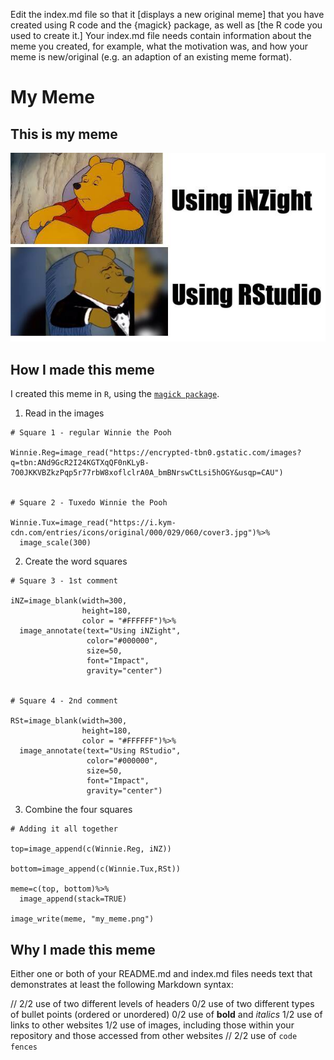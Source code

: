 Edit the index.md file so that it [displays a new original meme] that you have created using R code and the {magick} package, as well as [the R code you used to create it.]
Your index.md file needs contain information about the meme you created, for example, what the motivation was, and how your meme is new/original 
  (e.g. an adaption of an existing meme format).

# My Meme

## This is my meme
![](my_meme.png)


## How I made this meme
I created this meme in `R`, using the [`magick package`](https://cran.r-project.org/web/packages/magick/vignettes/intro.html).
1. Read in the images
```{r}
# Square 1 - regular Winnie the Pooh

Winnie.Reg=image_read("https://encrypted-tbn0.gstatic.com/images?q=tbn:ANd9GcR2I24KGTXqQF0nKLyB-7O0JKKVBZkzPqp5r77rbW8xoflclrA0A_bmBNrswCtLsi5hOGY&usqp=CAU")


# Square 2 - Tuxedo Winnie the Pooh

Winnie.Tux=image_read("https://i.kym-cdn.com/entries/icons/original/000/029/060/cover3.jpg")%>%
  image_scale(300)
```
2. Create the word squares
```{r}
# Square 3 - 1st comment

iNZ=image_blank(width=300,
                height=180,
                color = "#FFFFFF")%>%
  image_annotate(text="Using iNZight",
                 color="#000000",
                 size=50,
                 font="Impact",
                 gravity="center")


# Square 4 - 2nd comment

RSt=image_blank(width=300,
                height=180,
                color = "#FFFFFF")%>%
  image_annotate(text="Using RStudio",
                 color="#000000",
                 size=50,
                 font="Impact",
                 gravity="center")
```
3. Combine the four squares
```{r}
# Adding it all together

top=image_append(c(Winnie.Reg, iNZ))

bottom=image_append(c(Winnie.Tux,RSt))

meme=c(top, bottom)%>%
  image_append(stack=TRUE)

image_write(meme, "my_meme.png")
```


## Why I made this meme
Either one or both of your README.md and index.md files needs text that demonstrates at least the following Markdown syntax:

// 2/2 use of two different levels of headers
0/2 use of two different types of bullet points (ordered or unordered)
0/2 use of **bold** and *italics*
1/2 use of links to other websites
1/2 use of images, including those within your repository and those accessed from other websites
// 2/2 use of `code fences`
